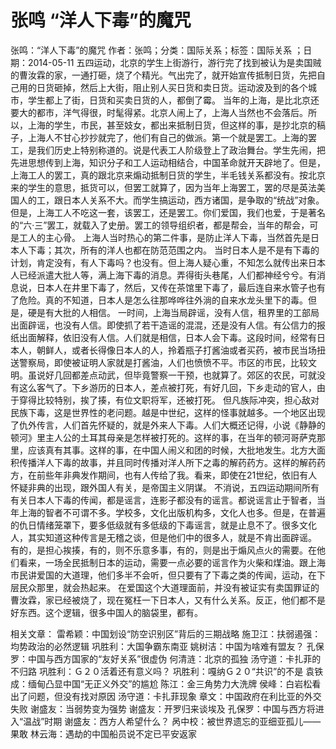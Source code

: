 # 张鸣  “洋人下毒”的魔咒

张鸣：“洋人下毒”的魔咒
作者：张鸣；分类：国际关系；标签：国际关系 ；日期：2014-05-11
五四运动，北京的学生上街游行，游行完了找到被认为是卖国贼的曹汝霖的家，一通打砸，烧了个精光。气出完了，就开始宣传抵制日货，先把自己用的日货砸掉，然后上大街，阻止别人买日货和卖日货。运动波及到的各个城市，学生都上了街，日货和买卖日货的人，都倒了霉。
当年的上海，是比北京还要大的都市，洋气得很，时髦得紧。北京人闹上了，上海人当然也不会落后。所以，上海的学生，市民，甚至妓女，都出来抵制日货，但这样的事，是抄北京的稿子，上海人不甘心抄抄就完了，他们有自己的做派。第一个就是罢工。上海的罢工，是我们历史上特别称道的。说是代表工人阶级登上了政治舞台。学生先闹，把先进思想传到上海，知识分子和工人运动相结合，中国革命就开天辟地了。但是，上海工人的罢工，真的跟北京来煽动抵制日货的学生，半毛钱关系都没有。按北京来的学生的意思，抵货可以，但罢工就算了，因为当年上海罢工，罢的尽是英法美国人的工，跟日本人关系不大。而学生搞运动，西方诸国，是争取的“统战”对象。但是，上海工人不吃这一套，该罢工，还是罢工。你们爱国，我们也爱，于是著名的“六·三”罢工，就载入了史册。罢工的领导组织者，都是帮会，当年的帮会，可是工人的主心骨。
上海人当时热心的第二件事，是防止洋人下毒，当然首先是日本人下毒；其次，所有的洋人也都在防范范围之内。
当时日本人是不是有下毒的计划，肯定没有，有人下毒吗？也没有。但上海人疑心重，不知怎么就传出来日本人已经派遣大批人等，满上海下毒的消息。弄得街头巷尾，人们都神经兮兮。有消息说，日本人在井里下毒了，然后，又传在茶馆里下毒了，最后连自来水管子也有了危险。真的不知道，日本人是怎么往那哗哗往外淌的自来水龙头里下的毒。但是，硬是有大批的人相信。
一时间，上海当局辟谣，没有人信，租界里的工部局出面辟谣，也没有人信。即使抓了若干造谣的混混，还是没有人信。有公信力的报纸出面解释，依旧没有人信。人们就是相信，日本人会下毒。这段时间，经常有日本人，朝鲜人，或者长得像日本人的人，拎着瓶子打酱油或者买药，被市民当场扭送警察局，即使被证明人家就是打酱油，人们也愤愤不平。市区的市民，比较文明。虽说好几回都差点动武，但毕竟警察一干预，也就算了。郊区的农民，可就没有这么客气了。下乡游历的日本人，差点被打死，有好几回，下乡走动的官人，由于穿得比较特别，挨了揍，有位文职将军，还被打死。
但凡族际冲突，担心敌对民族下毒，这是世界性的老问题。越是中世纪，这样的怪事就越多。一个地区出现了仇外传言，人们首先怀疑的，就是外来人下毒。人们大概还记得，小说《静静的顿河》里主人公的土耳其母亲是怎样被打死的。这样的事，在当年的顿河哥萨克那里，应该真有其事。这样的事，在中国人闹义和团的时候，大批地发生。北方大面积传播洋人下毒的故事，并且同时传播对洋人所下之毒的解药药方。这样的解药药方，在前些年非典发作期间，也有人传给了我。看来，即使在21世纪，依旧有人怀疑非典的出现，跟外国人有关，是帝国主义阴谋。
不消说，五四运动期间所有有关日本人下毒的传闻，都是谣言，连影子都没有的谣言。都说谣言止于智者，当年上海的智者不可谓不多。学校多，文化出版机构多，文化人也多。但是，在普遍的仇日情绪笼罩下，要多低级就有多低级的下毒谣言，就是止息不了。很多文化人，其实知道这种传言是无稽之谈，但是他们中的很多人，就是不肯出面辟谣。 有的，是担心挨揍，有的，则不乐意多事，有的，则是出于煽风点火的需要。在他们看来，一场全民抵制日本的运动，需要一点必要的谣言作为火柴和煤油。跟上海市民讲爱国的大道理，他们多半不会听，但只要有了下毒之类的传闻，运动，在下层民众那里，就会热起来。
在爱国这个大道理面前，并没有被证实有卖国罪证的曹汝霖，家已经被烧了，现在冤枉一下日本人，又有什么关系。反正，他们都不是好东西。这个逻辑，很多中国人的脑袋里，都有。

相关文章：
雷希颖：中国划设“防空识别区”背后的三期战略
施卫江：扶弱遏强：均势政治的必然逻辑
巩胜利：大国争霸东南亚
姚树洁：中国为啥难有盟友？
孔保罗：中国与西方国家的“友好关系”很虚伪
何清涟：北京的孤独
汤守道：卡扎菲的不归路
巩胜利：Ｇ２０活着还有意义吗？
巩胜利：嘎纳Ｇ２０“共识”的不是
袁铁成：缅甸凸显中国“无正义外交”的尴尬
陈江：金三角势力大洗牌
侯峰：白岩松看出了问题，但没有找对原因
汤守道：卡扎菲现象
章文：中国政府在利比亚的外交失败
谢盛友：当弱势变为强势
谢盛友：开罗归来谈埃及
孔保罗：中国与西方将进入“温战”时期
谢盛友：西方人希望什么？
呙中校：被世界遗忘的亚细亚孤儿——果敢
林云海：遇劫的中国船员说不定已平安返家